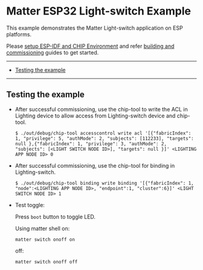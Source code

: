 # Matter ESP32 Light-switch Example

This example demonstrates the Matter Light-switch application on ESP platforms.

Please
[setup ESP-IDF and CHIP Environment](../../../docs/guides/esp32/setup_idf_chip.md)
and refer
[building and commissioning](../../../docs/guides/esp32/build_app_and_commission.md)
guides to get started.

---

-   [Testing the example](#testing-the-example)

---

## Testing the example

-   After successful commissioning, use the chip-tool to write the ACL in
    Lighting device to allow access from Lighting-switch device and chip-tool.

        $ ./out/debug/chip-tool accesscontrol write acl '[{"fabricIndex": 1, "privilege": 5, "authMode": 2, "subjects": [112233], "targets": null },{"fabricIndex": 1, "privilege": 3, "authMode": 2, "subjects": [<LIGHT SWITCH NODE ID>], "targets": null }]' <LIGHTING APP NODE ID> 0

-   After successful commissioning, use the chip-tool for binding in
    Lighting-switch.

        $ ./out/debug/chip-tool binding write binding '[{"fabricIndex": 1, "node":<LIGHTING APP NODE ID>, "endpoint":1, "cluster":6}]' <LIGHT SWITCH NODE ID> 1

-   Test toggle:

    Press `boot` button to toggle LED.

    Using matter shell on:

        matter switch onoff on

    off:

        matter switch onoff off
